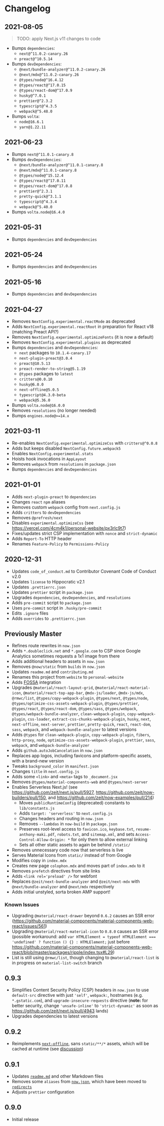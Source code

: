 # Changelog

## 2021-08-05

> TODO: apply Next.js v11 changes to code

- Bumps `dependencies`:
  - `next@^11.0.2-canary.26`
  - `preact@^10.5.14`
- Bumps `devDependencies`:
  - `@next/bundle-analyzer@^11.0.2-canary.26`
  - `@next/mdx@^11.0.2-canary.26`
  - `@types/node@^16.4.12`
  - `@types/react@^17.0.15`
  - `@types/react-dom@^17.0.9`
  - `husky@^7.0.1`
  - `prettier@^2.3.2`
  - `typescript@^4.3.5`
  - `webpack@^5.48.0`
- Bumps `volta`:
  - `node@16.6.1`
  - `yarn@1.22.11`

## 2021-06-23

- Bumps `next@^11.0.1-canary.8`
- Bumps `devDependencies`:
  - `@next/bundle-analyzer@^11.0.1-canary.8`
  - `@next/mdx@^11.0.1-canary.8`
  - `@types/node@^15.12.4`
  - `@types/react@^17.0.11`
  - `@types/react-dom@^17.0.8`
  - `prettier@^2.3.1`
  - `pretty-quick@^3.1.1`
  - `typescript@^4.3.4`
  - `webpack@^5.40.0`
- Bumps `volta.node@16.4.0`

## 2021-05-31

- Bumps `dependencies` and `devDependencies`

## 2021-05-24

- Bumps `dependencies` and `devDependencies`

## 2021-05-16

- Bumps `dependencies` and `devDependencies`

## 2021-04-27

- Removes `NextConfig.experimental.reactMode` as deprecated
- Adds `NextConfig.experimental.reactRoot` in preparation for React v18 (matching Preact API?)
- Removes `NextConfig.experimental.optimizeFonts` (it is now a default)
- Removes `NextConfig.experimental.plugins` as deprecated
- Bumps `dependencies` and `devDependencies`:
  - `next` packages to `10.1.4-canary.17`
  - `next-plugin-preact@3.0.4`
  - `preact@10.5.13`
  - `preact-render-to-string@5.1.19`
  - `@types` packages to `latest`
  - `critters@0.0.10`
  - `husky@6.0.0`
  - `next-offline@5.0.5`
  - `typescript@4.3.0-beta`
  - `webpack@5.36.0`
- Bumps `volta.node@16.0.0`
- Removes `resolutions` (no longer needed)
- Bumps `engines.node@>=14.x`

## 2021-03-11

- Re-enables `NextConfig.experimental.optimizeCss` with `critters@^0.0.8`
- Adds but keeps disabled `NextConfig.future.webpack5`
- Enables `NextConfig.experimental.stats`
- Hoists hook invocations in `AppLayout`
- Removes `webpack` from `resolutions` in `package.json`
- Bumps `dependencies` and `devDependencies`

## 2021-01-01

- Adds `next-plugin-preact` to `dependencies`
- Changes `react` `npm` aliases
- Removes custom `webpack` config from `next.config.js`
- Adds `critters` to `devDependencies`
- Removes `@prefresh/next`
- Disables `experimental.optimizeCss` (see https://vercel.com/4cm4k1/personal-website/px3rlc9t7)
- Fixes/updates strict CSP implementation with `nonce` and `strict-dynamic`
- Adds `Report-To` HTTP header
- Renames `Feature-Policy` to `Permissions-Policy`

## 2020-12-31

- Updates `code_of_conduct.md` to Contributor Covenant Code of Conduct v2.0
- Updates `license` to Hippocratic v2.1
- Updates `.prettierrc.json`
- Updates `prettier` script in `package.json`
- Upgrades `dependencies`, `devDependencies`, and `resolutions`
- Adds `pre-commit` script to `package.json`
- Uses `pre-commit` script in `.husky/pre-commit`
- Edits `.ignore` files
- Adds `overrides` to `.prettierrc.json`

## Previously Master

- Refines route rewrites in `now.json`
- Adds `*.doubleclick.net` and `*.google.com` to CSP since Google Analytics sometimes requests a 1x1 image from there
- Adds additional headers to assets in `now.json`
- Removes `@now/static` from `builds` in `now.json`
- Updates `readme.md` and `contributing.md`
- Renames this project from `website` to `personal-website`
- Adds [FOSSA](https://github.com/fossas/fossa-cli) integration
- Upgrades `@material/react-layout-grid`, `@material/react-material-icon`, `@material/react-top-app-bar`, `@mdx-js/loader`, `@mdx-js/mdx`, `@rmwc/list`, `@types/copy-webpack-plugin`, `@types/next`, `@types/node`, `@types/optimize-css-assets-webpack-plugin`, `@types/prettier`, `@types/react`, `@types/react-dom`, `@types/sass`, `@types/webpack`, `@types/webpack-bundle-analyzer`, `clean-webpack-plugin`, `copy-webpack-plugin`, `css-loader`, `extract-css-chunks-webpack-plugin`, `husky`, `next`, `next-offline`, `next-server`, `prettier`, `pretty-quick`, `react`, `react-dom`, `sass`, `webpack`, and `webpack-bundle-analyzer` to latest versions
- Adds `@types` for `clean-webpack-plugin`, `copy-webpack-plugin`, `fibers`, `http-proxy`, `node`, `optimize-css-assets-webpack-plugin`, `prettier`, `sass`, `webpack`, and `webpack-bundle-analyzer`
- Adds `github.autoJobCancelation` in `now.json`
- Replaces app logos, including favicons and platform-specific assets, with a brand-new version
- Tweaks `background_color` in `manifest.json`
- Changes `title` in `next.config.js`
- Adds some `<link>` and `<meta>` tags to `_document.jsx`
- Removes `@types/material-components-web` and `@types/next-server`
- Enables Serverless Next.js! (see https://github.com/zeit/next.js/pull/5927, https://github.com/zeit/now-builders/pull/150, and https://github.com/zeit/now-examples/pull/214)
  - Moves `publicRuntimeConfig` (deprecated) constants to `lib/constants.js`
  - Adds `target: 'serverless'` to `next.config.js`
  - Changes headers and routing in `now.json`
  - Removes `--lambdas` in `now-build` in `package.json`
  - Preserves root-level access to `favicon.ico`, `keybase.txt`, `resume-anthony-maki.pdf`, `robots.txt`, and `sitemap.xml`, and sets `Access-Control-Allow-Origin: *` for only them to allow external linking
  - Sets all other static assets to again be behind `/static/`
- Removes unnecessary code now that serverless is live
- Serves Material Icons from `static/` instead of from Google
- Modifies copy in `index.mdx`
- Creates new page `colophon.mdx` and moves part of `index.mdx` to it
- Removes `prefetch` directives from site links
- Adds `<link rel='preload' />` for webfont
- Replaces `@zeit/next-bundle-analyzer` and `@zeit/next-mdx` with `@next/bundle-analyzer` and `@next/mdx` respectively
- Adds initial unstyled, sorta broken AMP support!

### Known Issues

- Upgrading `@material/react-drawer` beyond `0.6.2` causes an SSR error (https://github.com/material-components/material-components-web-react/issues/561)
- Upgrading `@material/react-material-icon` to `0.8.0` causes an SSR error (possible workaround: add `var HTMLElement = typeof HTMLElement === 'undefined' ? function () {} : HTMLElement;` just before https://github.com/material-components/material-components-web-react/blob/master/packages/ripple/index.tsx#L29)
- List is still using `@rmwc/list`, though changing to `@material/react-list` is in progress on `material-list-switch` branch

## 0.9.3

- Simplifies Content Security Policy (CSP) headers in `now.json` to use `default-src` directive with just `'self'`, `webpack:`, hostnames (e.g. `*.gstatic.com`), and `upgrade-insecure-requests` directive (**note:** for better security, change `'unsafe-inline'` to `'strict-dynamic'` as soon as https://github.com/zeit/next.js/pull/4943 lands)
- Upgrades dependencies to latest versions

## 0.9.2

- Reimplements [`next-offline`](https://github.com/hanford/next-offline), sans `static/**/*` assets, which will be cached at runtime (see [discussion](https://github.com/hanford/next-offline/issues/90))

## 0.9.1

- Updates [`readme.md`](readme.md) and other Markdown files
- Removes some `aliases` from [`now.json`](now.json), which have been moved to [`redirects`](https://github.com/4cm4k1/redirects)
- Adjusts `prettier` configuration

## 0.9.0

- Initial release
